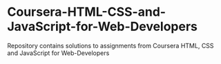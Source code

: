 # Coursera-HTML-CSS-and-JavaScript-for-Web-Developers
Repository contains solutions to assignments from Coursera HTML, CSS and JavaScript for Web-Developers
